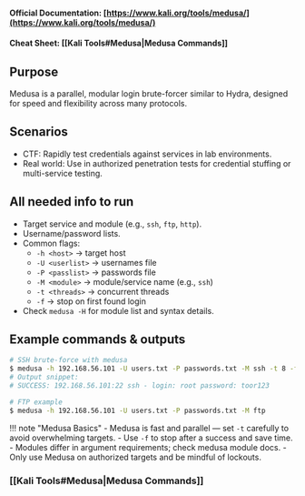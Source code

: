 #### Official Documentation: [https://www.kali.org/tools/medusa/](https://www.kali.org/tools/medusa/)
#### Cheat Sheet: [[Kali Tools#Medusa|Medusa Commands]]
## Purpose
Medusa is a parallel, modular login brute-forcer similar to Hydra, designed for speed and flexibility across many protocols.

## Scenarios
- CTF: Rapidly test credentials against services in lab environments.  
- Real world: Use in authorized penetration tests for credential stuffing or multi-service testing.

## All needed info to run
- Target service and module (e.g., `ssh`, `ftp`, `http`).  
- Username/password lists.  
- Common flags:
  - `-h <host>` → target host  
  - `-U <userlist>` → usernames file  
  - `-P <passlist>` → passwords file  
  - `-M <module>` → module/service name (e.g., `ssh`)  
  - `-t <threads>` → concurrent threads  
  - `-f` → stop on first found login  
- Check `medusa -H` for module list and syntax details.

## Example commands & outputs
```bash
# SSH brute-force with medusa
$ medusa -h 192.168.56.101 -U users.txt -P passwords.txt -M ssh -t 8 -f
# Output snippet:
# SUCCESS: 192.168.56.101:22 ssh - login: root password: toor123

# FTP example
$ medusa -h 192.168.56.101 -U users.txt -P passwords.txt -M ftp
```

!!! note "Medusa Basics"
	- Medusa is fast and parallel — set `-t` carefully to avoid overwhelming targets.
	- Use `-f` to stop after a success and save time.
	- Modules differ in argument requirements; check medusa module docs.
	- Only use Medusa on authorized targets and be mindful of lockouts.

### [[Kali Tools#Medusa|Medusa Commands]]